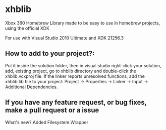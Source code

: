 # xhblib

Xbox 360 Homebrew Library made to be easy to use in homebrew projects, using the official XDK

For use with Visual Studio 2010 Ultimate and XDK 21256.3

## How to add to your project?:

Put it inside the solution folder, then in visual studio right-click your solution, add, existing project, go to xhblib directory and double-click the xhblib.vcxproj file. 
If the linker reports unresolved functions, add the xhblib.lib file to your project: Project → Properties → Linker → Input → Additional Dependencies.

## If you have any feature request, or bug fixes, make a pull request or a issue

What's new?
Added Filesystem Wrapper
